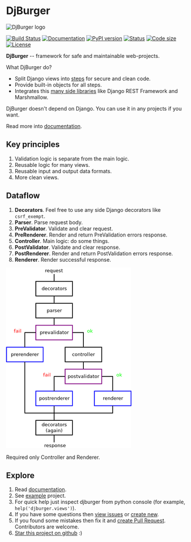 # DjBurger

![DjBurger logo](wiki/source/imgs/logo.png)

[![Build Status](https://travis-ci.org/orsinium/djburger.svg?branch=master)](https://travis-ci.org/orsinium/djburger) [![Documentation](https://readthedocs.org/projects/djburger/badge/)](https://djburger.readthedocs.io/en/latest/) [![PyPI version](https://img.shields.io/pypi/v/djburger.svg)](https://pypi.python.org/pypi/djburger) [![Status](https://img.shields.io/pypi/status/djburger.svg)](https://pypi.python.org/pypi/djburger) [![Code size](https://img.shields.io/github/languages/code-size/orsinium/djburger.svg)](https://github.com/orsinium/djburger) [![License](https://img.shields.io/pypi/l/djburger.svg)](LICENSE)

**DjBurger** -- framework for safe and maintainable web-projects.

What DjBurger do?

* Split Django views into [steps](https://djburger.readthedocs.io/en/latest/philosophy.html#dataflow) for secure and clean code.
* Provide built-in objects for all steps.
* Integrates this [many side libraries](https://djburger.readthedocs.io/en/latest/external.html) like Django REST Framework and Marshmallow.

DjBurger doesn't depend on Django. You can use it in any projects if you want.

Read more into [documentation](https://djburger.readthedocs.io/en/latest/).

## Key principles

1. Validation logic is separate from the main logic.
2. Reusable logic for many views.
3. Reusable input and output data formats.
4. More clean views.

## Dataflow

1. **Decorators**. Feel free to use any side Django decorators like `csrf_exempt`.
2. **Parser**. Parse request body.
3. **PreValidator**. Validate and clear request.
4. **PreRenderer**. Render and return PreValidation errors response.
5. **Controller**. Main logic: do some things.
6. **PostValidator**. Validate and clear response.
7. **PostRenderer**. Render and return PostValidation errors response.
8. **Renderer**. Render successful response.

![Scheme](wiki/source/imgs/scheme.png)

Required only Controller and Renderer.

## Explore

1. Read [documentation](https://djburger.readthedocs.io/en/latest/).
1. See [example](example/) project.
1. For quick help just inspect djburger from python console (for example, `help('djburger.views')`).
1. If you have some questions then [view issues](https://github.com/orsinium/djburger/issues) or [create new](https://github.com/orsinium/djburger/issues/new).
1. If you found some mistakes then fix it and [create Pull Request](https://github.com/orsinium/djburger/compare). Contributors are welcome.
1. [Star this project on github](https://github.com/orsinium/djburger) :)

